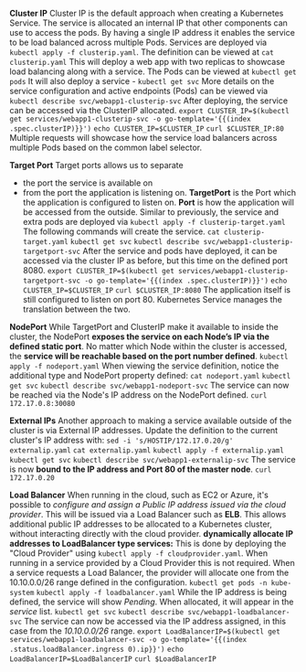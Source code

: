 **Cluster IP**
Cluster IP is the default approach when creating a Kubernetes Service. 
The service is allocated an internal IP that other components can use to access the pods.
By having a single IP address it enables the service to be load balanced across multiple Pods.
Services are deployed via `kubectl apply -f clusterip.yaml`.
The definition can be viewed at `cat clusterip.yaml`
This will deploy a web app with two replicas to showcase load balancing along with a service. 
The Pods can be viewed at `kubectl get pods`
It will also deploy a service - `kubectl get svc`
More details on the service configuration and active endpoints 
(Pods) can be viewed via `kubectl describe svc/webapp1-clusterip-svc`
After deploying, the service can be accessed via the ClusterIP allocated.
`export CLUSTER_IP=$(kubectl get services/webapp1-clusterip-svc -o go-template='{{(index .spec.clusterIP)}}')`
`echo CLUSTER_IP=$CLUSTER_IP`
`curl $CLUSTER_IP:80`
Multiple requests will showcase how the service load balancers across multiple Pods based on the common label selector.

**Target Port**
Target ports allows us to separate
- the port the service is available on 
- from the port the application is listening on. 
**TargetPort** is the Port which the application is configured to listen on. 
**Port** is how the application will be accessed from the outside.
Similar to previously, the service and extra pods are deployed via `kubectl apply -f clusterip-target.yaml`
The following commands will create the service.
`cat clusterip-target.yaml`
`kubectl get svc`
`kubectl describe svc/webapp1-clusterip-targetport-svc`
After the service and pods have deployed, 
it can be accessed via the cluster IP as before, 
but this time on the defined port 8080.
`export CLUSTER_IP=$(kubectl get services/webapp1-clusterip-targetport-svc -o go-template='{{(index .spec.clusterIP)}}')`
`echo CLUSTER_IP=$CLUSTER_IP`
`curl $CLUSTER_IP:8080`
The application itself is still configured to listen on port 80. 
Kubernetes Service manages the translation between the two.


**NodePort**
While TargetPort and ClusterIP make it available to inside the cluster, 
the NodePort **exposes the service on each Node’s IP via the defined static port**. 
No matter which Node within the cluster is accessed, the **service will be reachable based on the port number defined**.
`kubectl apply -f nodeport.yaml`
When viewing the service definition, 
notice the additional type and NodePort property defined:
`cat nodeport.yaml`
`kubectl get svc`
`kubectl describe svc/webapp1-nodeport-svc`
The service can now be reached via the Node's IP address on the NodePort defined.
`curl 172.17.0.8:30080`


**External IPs**
Another approach to making a service available outside of the cluster is via External IP addresses.
Update the definition to the current cluster's IP address with: 
`sed -i 's/HOSTIP/172.17.0.20/g' externalip.yaml`
`cat externalip.yaml`
`kubectl apply -f externalip.yaml`
`kubectl get svc`
`kubectl describe svc/webapp1-externalip-svc`
The service is now **bound to the IP address and Port 80 of the master node**.
`curl 172.17.0.20`


**Load Balancer**
When running in the cloud, such as EC2 or Azure, 
it's possible to *configure and assign a Public IP address issued via the cloud provider*. 
This will be issued via a Load Balancer such as **ELB**. 
This allows additional public IP addresses to be allocated to a Kubernetes cluster,
without interacting directly with the cloud provider.
**dynamically allocate IP addresses to LoadBalancer type services:**
This is done by deploying the "Cloud Provider" using 
`kubectl apply -f cloudprovider.yaml`.
When running in a service provided by a Cloud Provider this is not required.
When a service requests a Load Balancer, the provider will allocate one from the 10.10.0.0/26 range defined in the configuration.
`kubectl get pods -n kube-system`
`kubectl apply -f loadbalancer.yaml`
While the IP address is being defined, the service will show *Pending*. 
When allocated, it will appear in the *service* list.
`kubectl get svc`
`kubectl describe svc/webapp1-loadbalancer-svc`
The service can now be accessed via the IP address assigned, 
in this case from the *10.10.0.0/26* range.
`export LoadBalancerIP=$(kubectl get services/webapp1-loadbalancer-svc -o go-template='{{(index .status.loadBalancer.ingress 0).ip}}')`
`echo LoadBalancerIP=$LoadBalancerIP`
`curl $LoadBalancerIP`
